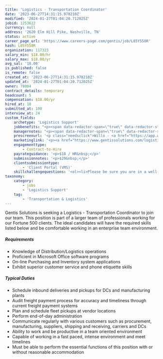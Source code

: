 ```yaml
---
title: 'Logistics - Transportation Coordinator'
date: '2023-06-27T14:31:15.978210Z'
modified: '2024-01-27T01:04:20.712025Z'
jobid: 1253622
currency: null
address: '2620 Elm Hill Pike, Nashville, TN'
status: active
career_page_url: 'https://www.careers-page.com/gentis/job/L85Y558R'
hash: L85Y558R
organization: 117323
salary_min: $18.00/hr
salary_max: $18.00/yr
avg_sal: '18.00'
is_published: false
is_remote: false
created_at: '2023-06-27T14:31:15.978210Z'
updated_at: '2024-01-27T01:04:20.712025Z'
owner: 78004
contract_details: temporary
headcount: 5
compensation: $18.00/yr
hired_at: 10
submitted_at: 100
interview_at: 24
custom_fields:
    archetype: 'Logistics Support'
    jobbenefits: "<p><span data-redactor-span=\"true\" data-redactor-style-cache=\"color: rgb(51, 51, 51);\" style=\"color: rgb(51, 51, 51);\">All Schedulers will be paid the rate of $18/hr and go perm at 19/hr. (ideally 40k but this will be determined by Kroger only) - no exceptions, this is a client uniformity requirement.  </span></p>\n<p><br data-redactor-style-cache=\"box-sizing: border-box; color: rgb(51, 51, 51);\" style=\"box-sizing: border-box; color: rgb(51, 51, 51);\"><span data-redactor-span=\"true\" data-redactor-style-cache=\"color: rgb(51, 51, 51);\" style=\"color: rgb(51, 51, 51);\">They will be on contract or 90 days. During this time, they need to be onsite with KTC. The office is located off Elm Hill pike, next to Opryland. </span><span data-redactor-span=\"true\" data-redactor-style-cache=\"color: rgb(51, 51, 51);\" style=\"color: rgb(51, 51, 51);\">After the 90 days, they will go full-time with KTC, this is depending on the candidate and work ethic. There is a role open at the end of the 90 days, but like all roles, candidates must be a good employee, communication, attendance, and metrics will be looked at. </span><span data-redactor-span=\"true\" data-redactor-style-cache=\"color: rgb(51, 51, 51);\" style=\"color: rgb(51, 51, 51);\"><br></span><span data-redactor-span=\"true\" data-redactor-style-cache=\"color: rgb(51, 51, 51);\" style=\"color: rgb(51, 51, 51);\">They will be w2 after they go full-time and receive 19/hr, with full benefits, potential stock options, ability for promotion, and many other benefits Kroger offers. </span><span data-redactor-span=\"true\" data-redactor-style-cache=\"color: rgb(51, 51, 51);\" style=\"color: rgb(51, 51, 51);\"> </span></p>"
    managernotes: "<p><span data-redactor-span=\"true\" data-redactor-style-cache=\"color: rgb(51, 51, 51);\" style=\"color: rgb(51, 51, 51);\"><strong><br>Kroger logistics handles 95% of all transportation for Kroger and their partners. The only one they don't use is Harris Teter in OR. </strong></span></p>\n<p><span data-redactor-span=\"true\" data-redactor-style-cache=\"font-family: inherit; font-size: 0.875rem;\" style=\"font-family: inherit; font-size: 0.875rem;\">Monday through Friday, typical work schedule 7:30-4:30 or 7:00-4:00, or 8-4:30/5. </span></p>\n<p><span data-redactor-span=\"true\" data-redactor-style-cache=\"color: rgb(51, 51, 51);\" style=\"color: rgb(51, 51, 51);\"><strong>Read Package Details Carefully</strong></span></p>\n<blockquote data-redactor-style-cache=\"margin: 0 0 0 40px; border: none; padding: 0px;\" style=\"margin: 0 0 0 40px; border: none; padding: 0px;\"><ul><li><span data-redactor-span=\"true\" data-redactor-style-cache=\"color: rgb(51, 51, 51);\" style=\"color: rgb(51, 51, 51);\">This is an office environment, they will be onsite and must be comfortable going onsite at the Kroger Corporate Office DURING&nbsp;</span></li><li><span data-redactor-span=\"true\" data-redactor-style-cache=\"color: rgb(51, 51, 51);\" style=\"color: rgb(51, 51, 51);\">The office is located off Elm Hill Pike, which is close to Opry Land and the airport. (This gives your candidate a frame of reference). </span></li><li><span data-redactor-span=\"true\" data-redactor-style-cache=\"color: rgb(51, 51, 51);\" style=\"color: rgb(51, 51, 51);\">There is ample opportunity for upward mobility and promotions. Please reach out to me and I am happy to discuss the opportunities with you and your candidate</span>. </li><li>Associates in these roles will be in the office Mon-Fri every other week, and then working from home the next week.  Retail associates will be in one week, home the next, while Manufacturing and ASR associates will be the opposite, so we have about ½ of our associates in each week.﻿</li></ul><br>Please submit all candidates using this: <br><br><figure data-redactor-type=\"widget\" data-widget-code=\"%3Cspan%20data-gramm=%22false%22%20data-lt-tmp-id=%22lt-192011%22%3E%EF%BB%BF%3C/span%3E%3Cp%3ETemp%20Agency%20Info%20Needed%3C/p%3E%3Cp%3EFull%20Legal%20Name%3C/p%3E%3Cp%3E%3C/p%3E%3Cp%3EPreferred%20Name%3C/p%3E%3Cp%3E%3C/p%3E%3Cp%3ELast%204%20of%20Social%3C/p%3E%3Cp%3E%3C/p%3E%3Cp%3ECell%20Phone%20#%3C/p%3E%3Cp%3E%3C/p%3E%3Cp%3EStart%20Date%3C/p%3E\" class=\"redactor-component\" contenteditable=\"false\" tabindex=\"-1\"><span data-gramm=\"false\" data-lt-tmp-id=\"lt-192011\">﻿</span><p>Temp Agency Info Needed</p><p>Full Legal Name</p><p></p><p>Preferred Name</p><p></p><p>Last 4 of Social</p><p></p><p>Cell Phone #</p><p></p><p>Start Date</p></figure></blockquote>"
    prescreenurl: '<p class="needsclick">Willo - <a href="https://app.willotalent.com/invite/lwU281/">Logistics - Transportation Coordinator</a></p>'
    marketinglink: '<p><a href="https://www.gentissolutions.com/logistics-transportation-coordinator-ktc-qx64wvr3/">Logistics - Transportation Coordinator</a></p><p>Pass:&nbsp;﻿GroceryLeader1</p>'
    engagementtype:
        - Contract-to-Hire
    payrateguidance: '<p>$18 / HR&nbsp;</p>'
    submissionnotes: '<p>$29&nbsp;</p>'
    clientsubmissiontype:
        - 'Client Portal (VMS)'
    skillchallengequestions: '<ol><li>Please be sure you are in a well-lit, quiet environment and that you have dressed appropriately for an interview. If you need some time to change a few things before your video interview begins, please feel free to close this video and restart the process. When you are ready, please confirm your consent to use this video for evaluation and hiring purposes by stating "Yes I confirm you may use this video for hiring and evaluation purposes".</li><li>Please introduce yourself. (State your first name, location, current company, &amp; title)</li><li>Why is a career in supply chain or logistics of interest to you?</li><li>On a scale of 1-10, with 10 being an expert, how proficient are you in Microsoft Office? How did you come to this number?</li><li>Tell us about your recent job experience, specifically related to transportation, logistics, or a scheduling environment?</li><li>If you were to choose your best personal attribute that will serve you in this position, what would it be and why?</li><li>Provide examples of communication used in your current or past work situations. Where did you excel, where did you struggle?</li><li>How many unexcused absences have you had in the last year?</li><li>Give an example of a time when you encountered conflict at work and how you resolved it?</li><li>How comfortable are you in a high volume email environment?</li><li>Is there anything else that you would like us to know when considering you for our Transportation Appointment Scheduler?</li><li>When you are not in the office, what are some of your hobbies/interests?</li></ol>'
taxonomy:
    category:
        - jobs
        - 'Logistics Support'
    tag:
        - 'Transportation & Logistics'
---
```


<p>Gentis Solutions is seeking a Logistics - Transportation Coordinator to join our team.  This position is part of a larger team of professionals working for our Fortune 500 clients.  The ideal candidates will have the required skills listed below and be comfortable working in an enterprise team environment.</p>
<h5><strong>Requirements﻿</strong></h5>
<ul><li>Knowledge of Distribution/Logistics operations </li><li>Proficient in Microsoft Office software programs </li><li>On-line Purchasing and Inventory system applications </li><li>Exhibit superior customer service and phone etiquette skills </li></ul>
<h5><strong>Typical Duties﻿</strong></h5>
<ul><li>Schedule inbound deliveries and pickups for DCs and manufacturing plants </li><li>Audit freight payment process for accuracy and timeliness through current freight payment systems </li><li>Plan and schedule fleet pickups at vendor locations </li><li>Perform end-of-day administration </li><li>Communicate regularly with various customers such as procurement, manufacturing, suppliers, shipping and receiving, carriers and DCs </li><li>Ability to work and be productive in a team oriented environment </li><li>Capable of working in a fast paced, intense environment and meet timelines </li><li>Must be able to perform the essential functions of this position with or without reasonable accommodation</li></ul>